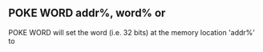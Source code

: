 ## POKE WORD addr%, word% or

POKE WORD will set the word (i.e. 32 bits) at the memory location 'addr%' to